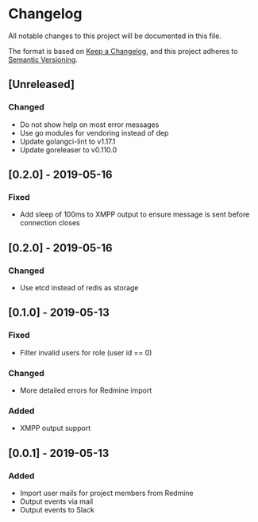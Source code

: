 # Changelog
All notable changes to this project will be documented in this file.

The format is based on [Keep a Changelog](https://keepachangelog.com/en/1.0.0/),
and this project adheres to [Semantic Versioning](https://semver.org/spec/v2.0.0.html).

## [Unreleased]

### Changed
- Do not show help on most error messages
- Use go modules for vendoring instead of dep
- Update golangci-lint to v1.17.1
- Update goreleaser to v0.110.0

## [0.2.0] - 2019-05-16
### Fixed
- Add sleep of 100ms to XMPP output to ensure message is sent before connection closes

## [0.2.0] - 2019-05-16
### Changed
- Use etcd instead of redis as storage

## [0.1.0] - 2019-05-13
### Fixed
- Filter invalid users for role (user id == 0)

### Changed
- More detailed errors for Redmine import

### Added
- XMPP output support

## [0.0.1] - 2019-05-13
### Added
- Import user mails for project members from Redmine
- Output events via mail
- Output events to Slack

